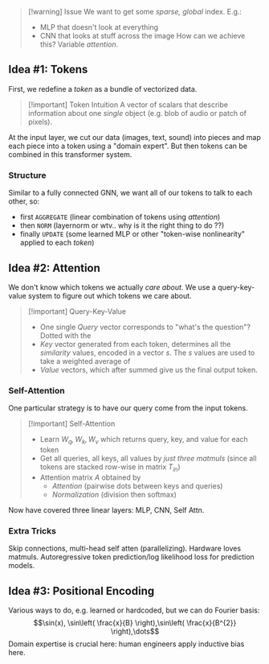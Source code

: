 > [!warning] Issue
> We want to get some *sparse, global* index. E.g.:
> - MLP that doesn't look at everything
> - CNN that looks at stuff across the image
> How can we achieve this? Variable *attention*.

## Idea #1: Tokens
First, we redefine a *token* as a bundle of vectorized data.
> [!important] Token Intuition
> A vector of scalars that describe information about one *single* object (e.g. blob of audio or patch of pixels).

At the input layer, we cut our data (images, text, sound) into pieces and map each piece into a token using a "domain expert". But then tokens can be combined in this transformer system.
### Structure
Similar to a fully connected GNN, we want all of our tokens to talk to each other, so:
- first `AGGREGATE` (linear combination of tokens using *attention*)
- then `NORM` (layernorm or wtv.. why is it the right thing to do ??)
- finally `UPDATE` (some learned MLP or other "token-wise nonlinearity" applied to each *token*)
## Idea #2: Attention
We don't know which tokens we actually *care about*. We use a query-key-value system to figure out which tokens we care about.
> [!important] Query-Key-Value
> - One single *Query* vector corresponds to "what's the question"? Dotted with the
> - *Key* vector generated from each token, determines all the *similarity* values, encoded in a vector $s$. The $s$ values are used to take a weighted average of
> - *Value* vectors, which after summed give us the final output token.

### Self-Attention
One particular strategy is to have our query come from the input tokens.

> [!important] Self-Attention
> - Learn *$W_{q},W_{k},W_{v}$* which returns query, key, and value for each token
> - Get all queries, all keys, all values by *just three matmuls* (since all tokens are stacked row-wise in matrix $T_{in}$)
> - Attention matrix $A$ obtained by
> 	- *Attention* (pairwise dots between keys and queries)
> 	- *Normalization* (division then softmax)

Now have covered three linear layers: MLP, CNN, Self Attn.
### Extra Tricks
Skip connections, multi-head self atten (parallelizing). Hardware loves matmuls. Autoregressive token prediction/log likelihood loss for prediction models.
## Idea #3: Positional Encoding
Various ways to do, e.g. learned or hardcoded, but we can do Fourier basis:
$$\sin(x), \sin\left( \frac{x}{B} \right),\sin\left( \frac{x}{B^{2}} \right),\dots$$
Domain expertise is crucial here: human engineers apply inductive bias here.
